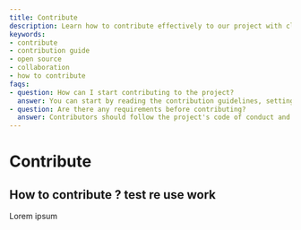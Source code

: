 ```yaml
---
title: Contribute
description: Learn how to contribute effectively to our project with clear guidelines and best practices. This section helps new contributors get started and maximize their impact.
keywords:
- contribute
- contribution guide
- open source
- collaboration
- how to contribute
faqs:
- question: How can I start contributing to the project?
  answer: You can start by reading the contribution guidelines, setting up your development environment, and submitting your first pull request with fixes or improvements.
- question: Are there any requirements before contributing?
  answer: Contributors should follow the project's code of conduct and ensure their code adheres to the style and quality standards outlined in the documentation.
---
```

# Contribute

## How to contribute ?  test re use work

Lorem ipsum
